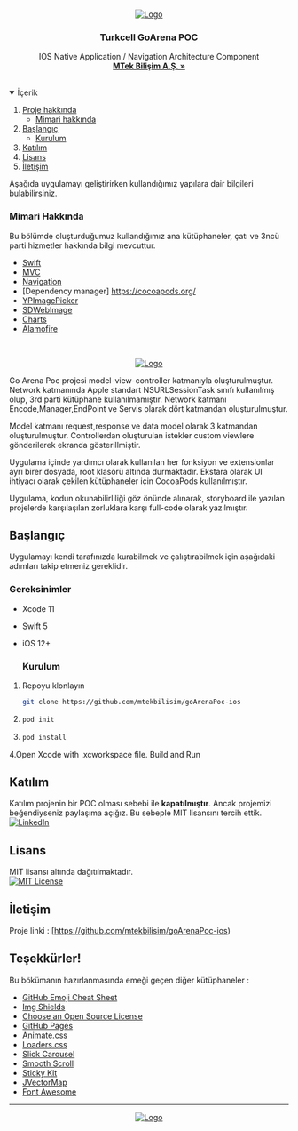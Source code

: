 
<!-- PROJECT LOGO -->
<br />
<p align="center">
  <a href="https://github.com/mtekbilisim">
    <img src="https://www.cioupdate.com.tr/wp-content/uploads/2020/06/poc.jpg" alt="Logo">
  </a>

<h3 align="center">Turkcell GoArena POC</h3>

  <p align="center">
    IOS Native Application /  Navigation Architecture Component
    <br />
    <a href="http://www.mtekbilisim.com"><strong>MTek Bilişim A.Ş. »</strong></a>
    <br />
    <br />
  </p>
</p>

<!-- TABLE OF CONTENTS -->
<details open="open">
  <summary>İçerik</summary>
  <ol>
    <li>
      <a href="#about-the-project">Proje hakkında</a>
      <ul>
        <li><a href="#built-with">Mimari hakkında</a></li>
      </ul>
    </li>
    <li>
      <a href="#getting-started">Başlangıç</a>
      <ul>
        <li><a href="#installation">Kurulum</a></li>
      </ul>
    </li>
    <li><a href="#contributing">Katılım</a></li>
    <li><a href="#license">Lisans</a></li>
    <li><a href="#contact">İletişim</a></li>
  </ol>
</details>


Aşağıda uygulamayı geliştirirken kullandığımız yapılara dair bilgileri bulabilirsiniz.

### Mimari Hakkında

Bu bölümde oluşturduğumuz kullandığımız ana kütüphaneler, çatı ve 3ncü parti hizmetler hakkında bilgi mevcuttur.

* [Swift](https://developer.apple.com/swift/)
* [MVC](https://developer.apple.com/library/archive/documentation/General/Conceptual/DevPedia-CocoaCore/MVC.html)
* [Navigation](https://developer.apple.com/documentation/uikit/uitabbarcontroller)
* [Dependency manager] https://cocoapods.org/ 
* [YPImagePicker](https://github.com/Yummypets/YPImagePicker)
* [SDWebImage](https://github.com/SDWebImage/SDWebImage)
* [Charts](https://github.com/danielgindi/Charts)
* [Alamofire](https://github.com/Alamofire/Alamofire)


<br />
<p align="center">
  <a href="https://github.com/mtekbilisim">
    <img src="https://developer.apple.com/library/archive/documentation/General/Conceptual/DevPedia-CocoaCore/Art/model_view_controller_2x.png" alt="Logo">
  </a>
</p>

Go Arena Poc projesi model-view-controller katmanıyla oluşturulmuştur. Network katmanında Apple standart NSURLSessionTask sınıfı kullanılmış olup, 3rd parti kütüphane kullanılmamıştır.
Network katmanı Encode,Manager,EndPoint ve Servis olarak dört katmandan oluşturulmuştur.

Model katmanı request,response ve data model olarak 3 katmandan oluşturulmuştur. Controllerdan oluşturulan istekler custom viewlere gönderilerek ekranda gösterillmiştir.

Uygulama içinde yardımcı olarak kullanılan her fonksiyon ve extensionlar ayrı birer dosyada, root klasörü altında durmaktadır. Ekstara olarak UI ihtiyacı olarak çekilen kütüphaneler için CocoaPods kullanılmıştır.

Uygulama, kodun okunabilirliliği göz önünde alınarak, storyboard ile yazılan projelerde karşılaşılan zorluklara karşı full-code olarak yazılmıştır.
<!-- GETTING STARTED -->
## Başlangıç

Uygulamayı kendi tarafınızda kurabilmek ve çalıştırabilmek için aşağıdaki adımları takip etmeniz gereklidir.

### Gereksinimler

* Xcode 11
* Swift 5
* iOS 12+
  
  ### Kurulum

1. Repoyu klonlayın
   ```sh
   git clone https://github.com/mtekbilisim/goArenaPoc-ios
   ```
2. ```sh
   pod init
   ```

3. ```sh
   pod install
   ```

4.Open Xcode with .xcworkspace file. Build and Run 
 
 <!-- CONTRIBUTING -->
## Katılım

Katılım projenin bir POC olması sebebi ile **kapatılmıştır**. Ancak projemizi beğendiyseniz paylaşıma açığız. Bu sebeple MIT lisansını tercih ettik.</br>
[![LinkedIn][linkedin-shield]][linkedin-url]
<!-- LICENSE -->
## Lisans

MIT lisansı altında dağıtılmaktadır.</br>
[![MIT License][license-shield]][license-url]


<!-- CONTACT -->
## İletişim

Proje linki : [https://github.com/mtekbilisim/goArenaPoc-ios)



<!-- ACKNOWLEDGEMENTS -->
## Teşekkürler!
Bu bökümanın hazırlanmasında emeği geçen diğer kütüphaneler : 
* [GitHub Emoji Cheat Sheet](https://www.webpagefx.com/tools/emoji-cheat-sheet)
* [Img Shields](https://shields.io)
* [Choose an Open Source License](https://choosealicense.com)
* [GitHub Pages](https://pages.github.com)
* [Animate.css](https://daneden.github.io/animate.css)
* [Loaders.css](https://connoratherton.com/loaders)
* [Slick Carousel](https://kenwheeler.github.io/slick)
* [Smooth Scroll](https://github.com/cferdinandi/smooth-scroll)
* [Sticky Kit](http://leafo.net/sticky-kit)
* [JVectorMap](http://jvectormap.com)
* [Font Awesome](https://fontawesome.com)

<!-- MARKDOWN LINKS & IMAGES -->
<!-- https://www.markdownguide.org/basic-syntax/#reference-style-links -->
[license-shield]: https://img.shields.io/github/license/othneildrew/Best-README-Template.svg?style=for-the-badge
[license-url]: https://opensource.org/licenses/MIT
[linkedin-shield]: https://img.shields.io/badge/-LinkedIn-black.svg?style=for-the-badge&logo=linkedin&colorB=555
[linkedin-url]: https://linkedin.com/in/emrahtoy
[product-screenshot]: images/screenshot.png

-------------
<p align="center">
  <a href="http://www.mtekbilisim.com/">
    <img src="http://www.mtekbilisim.com/img/logo.png" alt="Logo">
  </a>
</p>
